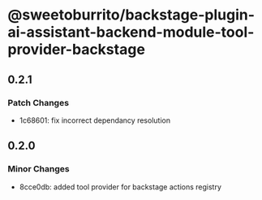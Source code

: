 # @sweetoburrito/backstage-plugin-ai-assistant-backend-module-tool-provider-backstage

## 0.2.1

### Patch Changes

- 1c68601: fix incorrect dependancy resolution

## 0.2.0

### Minor Changes

- 8cce0db: added tool provider for backstage actions registry
